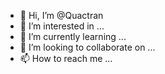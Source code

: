 - 👋 Hi, I’m @Quactran
- 👀 I’m interested in ...
- 🌱 I’m currently learning ...
- 💞️ I’m looking to collaborate on ...
- 📫 How to reach me ...

<!---
Quactran/Quactran is a ✨ special ✨ repository because its `README.md` (this file) appears on your GitHub profile.
You can click the Preview link to take a look at your changes.
--->
